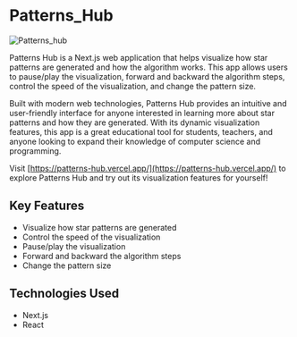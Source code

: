 # Patterns_Hub

![Patterns_hub](https://user-images.githubusercontent.com/75787732/220924883-5cbd7e30-9b8c-4e2b-b712-ccf993bc53fc.png)


Patterns Hub is a Next.js web application that helps visualize how star patterns are generated and how the algorithm works. This app allows users to pause/play the visualization, forward and backward the algorithm steps, control the speed of the visualization, and change the pattern size. 

Built with modern web technologies, Patterns Hub provides an intuitive and user-friendly interface for anyone interested in learning more about star patterns and how they are generated. With its dynamic visualization features, this app is a great educational tool for students, teachers, and anyone looking to expand their knowledge of computer science and programming.

Visit [https://patterns-hub.vercel.app/](https://patterns-hub.vercel.app/) to explore Patterns Hub and try out its visualization features for yourself!

## Key Features

- Visualize how star patterns are generated
- Control the speed of the visualization
- Pause/play the visualization
- Forward and backward the algorithm steps
- Change the pattern size

## Technologies Used

- Next.js
- React
